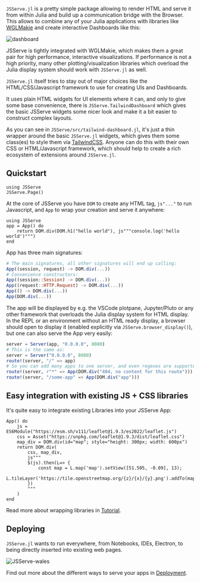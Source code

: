 `JSServe.jl` is a pretty simple package allowing to render HTML and serve it from within Julia and build up a communication bridge with the Browser. This allows to combine any of your Julia applications with libraries like [WGLMakie](https://docs.makie.org/dev/documentation/backends/wglmakie/index.html#export) and create interactive Dashboards like this:

![dashboard](https://user-images.githubusercontent.com/1010467/214651671-2f8174b6-48ab-4627-b15f-e19c35042faf.gif)

JSServe is tightly integrated with WGLMakie, which makes them a great pair for high performance, interactive visualizations.
If performance is not a high priority, many other plotting/visualization libraries which overload the Julia display system should work with `JSServe.jl` as well.

`JSServe.jl` itself tries to stay out of major choices like the HTML/CSS/Javascript framework to use for creating UIs and Dashboards.

It uses plain HTML widgets for UI elements where it can, and only to give some base convenience, there is `JSServe.TailwindDashboard` which gives the basic JSServe widgets some nicer look and make it a bit easier to construct complex layouts.

As you can see in `JSServe/src/tailwind-dashboard.jl`, it's just a thin wrapper around the basic `JSServe.jl` widgets, which gives them some class(es) to style them via [TailwindCSS](https://tailwindcss.com/).
Anyone can do this with their own CSS or HTML/Javascript framework, which should help to create a rich ecosystem of extensions around `JSServe.jl`.

## Quickstart

```@setup 1
using JSServe
JSServe.Page()
```

At the core of JSServe you have `DOM` to create any HTML tag, `js"..."` to run Javascript, and `App` to wrap your creation and serve it anywhere:

```@example 1
using JSServe
app = App() do
    return DOM.div(DOM.h1("hello world"), js"""console.log('hello world')""")
end
```

App has three main signatures:
```julia
# The main signatures, all other signatures will end up calling:
App((session, request) -> DOM.div(...))
# Convenience constructors:
App((session::Session) -> DOM.div(...))
App((request::HTTP.Request) -> DOM.div(...))
App(() -> DOM.div(...))
App(DOM.div(...))
```

The app will be displayed by e.g. the VSCode plotpane, Jupyter/Pluto or any other framework that overloads the Julia display system for HTML display.
In the REPL or an environment without an HTML ready display, a browser should open to display it (enabled explicitly via `JSServe.browser_display()`), but one can also serve the App very easily:

```julia
server = Server(app, "0.0.0.0", 8080)
# This is the same as:
server = Server("0.0.0.0", 8080)
route!(server, "/" => app)
# So you can add many apps to one server, and even regexes are supported:
route!(server, r"*" => App(DOM.div("404, no content for this route")))
route!(server, "/some-app" => App(DOM.div("app")))
```

## Easy integration with existing JS + CSS libraries

It's quite easy to integrate existing Libraries into your JSServe App:

```@example 1
App() do
    js = ES6Module("https://esm.sh/v111/leaflet@1.9.3/es2022/leaflet.js")
    css = Asset("https://unpkg.com/leaflet@1.9.3/dist/leaflet.css")
    map_div = DOM.div(id="map"; style="height: 300px; width: 600px")
    return DOM.div(
        css, map_div,
        js"""
        $(js).then(L=> {
            const map = L.map('map').setView([51.505, -0.09], 13);
            L.tileLayer('https://tile.openstreetmap.org/{z}/{x}/{y}.png').addTo(map);
        })
        """
    )
end
```

Read more about wrapping libraries in [Tutorial](@ref).

## Deploying

`JSServe.jl` wants to run everywhere, from Notebooks, IDEs, Electron, to being directly inserted into existing web pages.

![JSServe-wales](https://user-images.githubusercontent.com/1010467/214662497-a1a1c8e7-5f4d-4e57-b129-fdcc227253ca.gif)

Find out more about the different ways to serve your apps in [Deployment](@ref).
